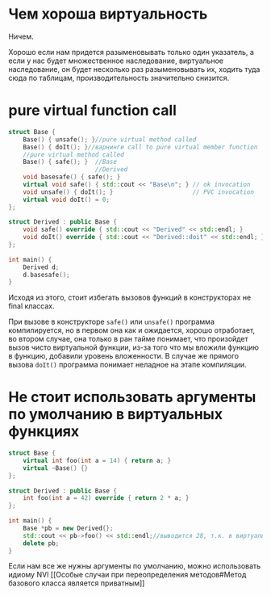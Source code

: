 # Чем хороша виртуальность
Ничем.

Хорошо если нам придется разыменовывать только один указатель, а если у нас будет множественное наследование, виртуальное наследование, он будет несколько раз разыменовывать их, ходить туда сюда по таблицам, производительность значительно снизится.

# pure virtual function call

```cpp
struct Base {  
    Base() { unsafe(); }//pure virtual method called     
    Base() { doIt(); }//варнинги call to pure virtual member function 'doIt' has undefined behavior; overrides of 'doIt' in subclasses are not available in the constructor of 'Base'     
    //pure virtual method called  
    Base() { safe(); }  //Base    
					    //Derived
	void basesafe() { safe(); }  
    virtual void safe() { std::cout << "Base\n"; } // ok invocation    
	void unsafe() { doIt(); }                      // PVC invocation    
	virtual void doIt() = 0;  
};  
  
struct Derived : public Base {  
    void safe() override { std::cout << "Derived" << std::endl; }  
    void doIt() override { std::cout << "Derived::doit" << std::endl; }  
};  
  
int main() {  
    Derived d;  
    d.basesafe();  
}
```

Исходя из этого, стоит избегать вызовов функций в конструкторах не final классах.

При вызове в конструкторе `safe()` или `unsafe()` программа компилируется, но в первом она как и ожидается, хорошо отработает, во втором случае, она только в ран тайме понимает, что произойдет вызов чисто виртуальной функции, из-за того что мы вложили функцию в функцию, добавили уровень вложенности. В случае же прямого вызова `doIt()` программа понимает неладное на этапе компиляции.

# Не стоит использовать аргументы по умолчанию в виртуальных функциях
```cpp
struct Base {  
    virtual int foo(int a = 14) { return a; }  
    virtual ~Base() {}  
};  
  
struct Derived : public Base {  
    int foo(int a = 42) override { return 2 * a; }  
};  
  
int main() {  
    Base *pb = new Derived{};  
    std::cout << pb->foo() << std::endl;//выводится 28, т.к. в виртуальной таблице нет места для аргументов по умолчанию, аргументы связываются статически, она вызывает производную функцию, но со значением аргумента базового класса. Можно сделать каст, чтобы использовать аргумент по умолчанию 42
    delete pb;  
}
```

Если нам все же нужны аргументы по умолчанию, можно использовать идиому NVI [[Особые случаи при переопределения методов#Метод базового класса является приватным]]